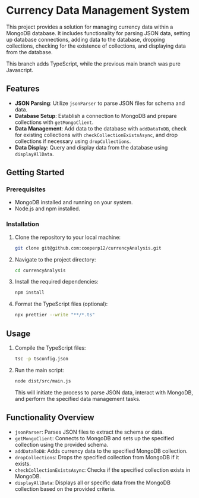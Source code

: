 # Currency Data Management System

This project provides a solution for managing currency data within a MongoDB database. It includes functionality for parsing JSON data, setting up database connections, adding data to the database, dropping collections, checking for the existence of collections, and displaying data from the database.

This branch adds TypeScript, while the previous main branch was pure Javascript.

## Features

- **JSON Parsing**: Utilize `jsonParser` to parse JSON files for schema and data.
- **Database Setup**: Establish a connection to MongoDB and prepare collections with `getMongoClient`.
- **Data Management**: Add data to the database with `addDataToDB`, check for existing collections with `checkCollectionExistsAsync`, and drop collections if necessary using `dropCollections`.
- **Data Display**: Query and display data from the database using `displayAllData`.

## Getting Started

### Prerequisites

- MongoDB installed and running on your system.
- Node.js and npm installed.

### Installation

1. Clone the repository to your local machine:
   ```bash
   git clone git@github.com:cooperp12/currencyAnalysis.git
   ```
2. Navigate to the project directory:
   ```bash
   cd currencyAnalysis
   ```
3. Install the required dependencies:
   ```bash
   npm install
   ```
4. Format the TypeScript files (optional):
   ```bash
   npx prettier --write "**/*.ts"
   ```

## Usage

1. Compile the TypeScript files:
   ```bash
   tsc -p tsconfig.json
   ```
2. Run the main script:
   ```bash
   node dist/src/main.js
   ```
   This will initiate the process to parse JSON data, interact with MongoDB, and perform the specified data management tasks.

## Functionality Overview

- `jsonParser`: Parses JSON files to extract the schema or data.
- `getMongoClient`: Connects to MongoDB and sets up the specified collection using the provided schema.
- `addDataToDB`: Adds currency data to the specified MongoDB collection.
- `dropCollections`: Drops the specified collection from MongoDB if it exists.
- `checkCollectionExistsAsync`: Checks if the specified collection exists in MongoDB.
- `displayAllData`: Displays all or specific data from the MongoDB collection based on the provided criteria.
